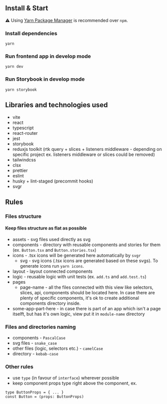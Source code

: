 ## Install & Start

⚠️ Using [Yarn Package Manager](https://yarnpkg.com) is recommended over `npm`.

### Install dependencies

```shell
yarn
```

### Run frontend app in develop mode

```shell
yarn dev
```

### Run Storybook in develop mode

```shell
yarn storybook
```

## Libraries and technologies used

- vite
- react
- typescript
- react-router
- jest
- storybook
- reduxjs toolkit (rtk query + slices + listeners middleware - depending on specific project ex. listeners middleware or slices could be removed)
- tailwindcss
- clsx
- prettier
- eslint
- husky + lint-staged (precommit hooks)
- svgr

## Rules

### Files structure

#### Keep files structure as flat as possible

- assets - svg files used directly as svg
- components - directory with reusable components and stories for them (ex. `Button.tsx` and `Button.stories.tsx`)
- icons - .tsx icons will be generated here automatically by `svgr`
  - svg - svg icons (.tsx icons are generated based on these svgs). To generate icons run `yarn icons`.
- layout - layout connected components
- logic - reusable logic with unit tests (ex. `add.ts` and `add.test.ts`)
- pages
  - page-name - all the files connected with this view like selectors, slices, api, components should be located here. In case there are plenty of specific components, it's ok to create additional components directory inside.
- some-app-part-here - in case there is part of an app which isn't a page itselft, but has it's own logic, view put it in `module-name` directory

### Files and directories naming

- components - `PascalCase`
- svg files - `snake_case`
- other files (logic, selectors etc.) - `camelCase`
- directory - `kebab-case`

### Other rules

- use `type` (in favour of `interface`) wherever possible
- keep component props type right above the component, ex.

```
type ButtonProps = { ... }
const Button = (props: ButtonProps)
```
